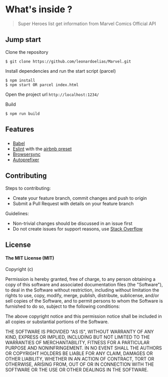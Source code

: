 # What's inside ?

> Super Heroes list get information from Marvel Comics Official API

## Jump start

Clone the repository

```
$ git clone https://github.com/leonardoelias/Marvel.git
```

Install dependencies and run the start script (parcel)

```
$ npm install
$ npm start OR parcel index.html
```

Open the project url `http://localhost:1234/`

Build

```
$ npm run build
```

## Features

###

* [Babel](https://github.com/babel/babel)
* [Eslint](https://github.com/eslint/eslint) with the [airbnb preset](https://github.com/airbnb/javascript)
* [Browsersync](https://github.com/Browsersync/browser-sync)
* [Autoprefixer](https://github.com/postcss/autoprefixer)

## Contributing

Steps to contributing:

* Create your feature branch, commit changes and push to origin
* Submit a Pull Request with details on your feature branch

Guidelines:

* Non-trivial changes should be discussed in an issue first
* Do not create issues for support reasons, use [Stack Overflow](http://stackoverflow.com)

## License

#### The MIT License (MIT)

Copyright (c)

Permission is hereby granted, free of charge, to any person obtaining a copy of
this software and associated documentation files (the "Software"), to deal in
the Software without restriction, including without limitation the rights to
use, copy, modify, merge, publish, distribute, sublicense, and/or sell copies
of the Software, and to permit persons to whom the Software is furnished to do
so, subject to the following conditions:

The above copyright notice and this permission notice shall be included in all
copies or substantial portions of the Software.

THE SOFTWARE IS PROVIDED "AS IS", WITHOUT WARRANTY OF ANY KIND, EXPRESS OR
IMPLIED, INCLUDING BUT NOT LIMITED TO THE WARRANTIES OF MERCHANTABILITY,
FITNESS FOR A PARTICULAR PURPOSE AND NONINFRINGEMENT. IN NO EVENT SHALL THE
AUTHORS OR COPYRIGHT HOLDERS BE LIABLE FOR ANY CLAIM, DAMAGES OR OTHER
LIABILITY, WHETHER IN AN ACTION OF CONTRACT, TORT OR OTHERWISE, ARISING FROM,
OUT OF OR IN CONNECTION WITH THE SOFTWARE OR THE USE OR OTHER DEALINGS IN THE
SOFTWARE.

